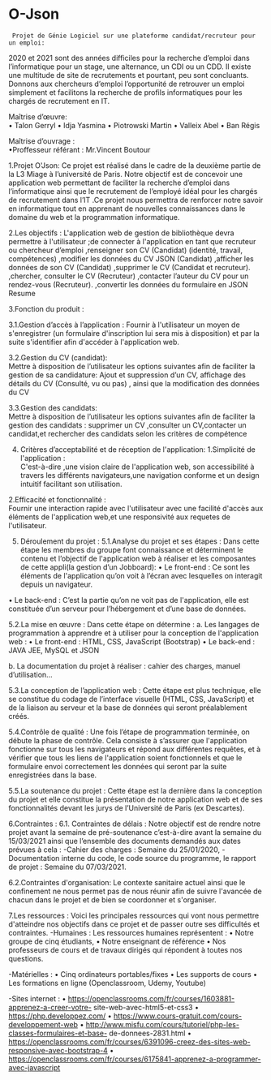 # O-Json

     Projet de Génie Logiciel sur une plateforme candidat/recruteur pour un emploi:
2020 et 2021 sont des années difficiles pour la recherche d’emploi dans l’informatique pour un stage, une alternance, un CDI ou un CDD. Il existe une multitude de site de recrutements et pourtant, peu sont concluants. Donnons aux chercheurs d’emploi l’opportunité de retrouver un emploi simplement et facilitons la recherche de profils informatiques pour les chargés de recrutement en IT.

Maîtrise d’œuvre:                                
•	Talon Gerryl
•	Idja Yasmina
•	Piotrowski Martin
•	Valleix Abel
•	Ban Régis

Maîtrise d’ouvrage :         
•Proffesseur référant :  Mr.Vincent Boutour



1.Projet O'Json:
Ce projet est réalisé dans le cadre de la deuxième partie de la L3 Miage à l’université de Paris. Notre objectif est de concevoir une application web permettant de faciliter la recherche d’emploi  dans l’informatique ainsi que le recrutement de l’employé idéal pour les chargés de recrutement dans l’IT .Ce projet nous permettra de renforcer notre savoir en informatique tout en apprenant de nouvelles connaissances dans le domaine du web et la programmation informatique.

2.Les objectifs :
L'application web de gestion de bibliothèque devra permettre à l'utilisateur ;de connecter à l'application en tant que recruteur ou chercheur d’emploi ,renseigner son CV (Candidat) (identité, travail, compétences)
,modifier les données du CV JSON (Candidat)
,afficher les données de son CV (Candidat)
,supprimer le CV (Candidat et recruteur).
,chercher, consulter le CV (Recruteur)
,contacter l’auteur du CV pour un rendez-vous (Recruteur).
,convertir les données du formulaire en JSON Resume

3.Fonction du produit :

3.1.Gestion d’accès à l’application :
Fournir à l'utilisateur un moyen de s'enregistrer (un formulaire d'inscription lui sera mis à disposition) et par la suite s'identifier afin d'accéder à l'application web.

3.2.Gestion du CV (candidat):                                       
Mettre à disposition de l’utilisateur les options suivantes afin de faciliter la gestion de sa candidature: Ajout et suppression d’un CV,
affichage des détails du CV (Consulté, vu ou pas)
, ainsi que la modification des données du CV
 
 
3.3.Gestion des candidats:                          
Mettre à disposition de l’utilisateur les options suivantes afin de faciliter la gestion des candidats : supprimer un CV
,consulter un CV,contacter un candidat,et rechercher des candidats selon les critères de compétence

4. Critères d’acceptabilité et de réception de l'application:
1.Simplicité de l'application :                         
C'est-à-dire ,une vision claire de l'application web, son accessibilité à travers les différents navigateurs,une navigation conforme et un design intuitif facilitant son utilisation.

2.Efficacité et fonctionnalité :                      
Fournir une interaction rapide avec l'utilisateur avec une facilité d'accès aux éléments de l'application web,et une responsivité aux requetes de l'utilisateur.

5.	Déroulement du projet :
5.1.Analyse du projet et ses étapes :
Dans cette étape les membres du groupe font connaissance et déterminent le
contenu et l’objectif de l'application web à réaliser et les composantes de cette appli(la gestion d’un Jobboard):
•	Le front-end :
Ce sont les éléments de l'application qu’on voit à l’écran avec lesquelles on interagit depuis un navigateur.

•	Le back-end :
C’est la partie qu’on ne voit pas de l'application, elle est constituée d’un serveur pour l’hébergement et d’une base de données.

5.2.La mise en œuvre :
Dans cette étape on détermine :
a.	Les langages de programmation à apprendre et à utiliser pour la conception de l'application web :
•	Le front-end : HTML, CSS, JavaScript (Bootstrap) 
•	Le back-end : JAVA JEE, MySQL et JSON

b.	La documentation du projet à réaliser : cahier des charges, 
manuel d’utilisation…

5.3.La conception de l’application web :
Cette étape est plus technique, elle se constitue du codage de l’interface visuelle (HTML, CSS, JavaScript) et de la liaison au serveur et la base de données qui seront préalablement créés.

5.4.Contrôle de qualité :
Une fois l’étape de programmation terminée, on débute la phase de contrôle. Cela consiste à s’assurer que l'application fonctionne sur tous les navigateurs et répond aux différentes requêtes, et à vérifier que tous les liens de l'application soient fonctionnels et que le formulaire envoi correctement les données qui seront par la suite enregistrées dans la base.

5.5.La soutenance du projet :
Cette étape est la dernière dans la conception du projet et elle constitue la présentation de notre application web et de ses fonctionnalités devant les jurys de l’Université de Paris (ex Descartes).

6.Contraintes :
6.1.	Contraintes de délais :
Notre objectif est de rendre notre projet avant la semaine de pré-soutenance c’est-à-dire avant la semaine du 15/03/2021 ainsi que l’ensemble des documents demandés aux dates prévues à cela :
-Cahier des charges : Semaine du 25/01/2020,
-Documentation interne du code, le code source du programme, le rapport de projet : Semaine du 07/03/2021.


6.2.Contraintes d'organisation:
Le contexte sanitaire actuel ainsi que le confinement ne nous permet pas de nous réunir afin de suivre l'avancée de chacun dans le projet et de bien se coordonner et s'organiser.

7.Les ressources :
Voici les principales ressources qui vont nous permettre d'atteindre nos objectifs dans ce projet et de passer outre ses difficultés et contraintes.
-Humaines :
Les ressources humaines représentent :
•	Notre groupe de cinq étudiants,
•	Notre enseignant de référence 
•	Nos professeurs de cours et de travaux dirigés qui répondent à toutes nos questions.

-Matérielles :
•	Cinq ordinateurs portables/fixes
•	Les supports de cours
•	Les formations en ligne (Openclassroom, Udemy, Youtube)

-Sites internet :
•	https://openclassrooms.com/fr/courses/1603881-apprenez-a-creer-votre- site-web-avec-html5-et-css3
•	https://php.developpez.com/
•	https://www.cours-gratuit.com/cours-developpement-web
•	http://www.misfu.com/cours/tutoriel/php-les-classes-formulaires-et-base- de-donnees-2831.html
•	https://openclassrooms.com/fr/courses/6391096-creez-des-sites-web-responsive-avec-bootstrap-4
•	https://openclassrooms.com/fr/courses/6175841-apprenez-a-programmer-avec-javascript










